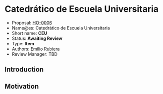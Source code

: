 # Catedrático de Escuela Universitaria

* Proposal: [HO-0006](0006-catedratico-escuela-universitaria.md)
* Name@es: Catedrático de Escuela Universitaria
* Short name:  **CEU**
* Status: **Awaiting Review**
* Type: **Item**
* Authors: [Emilio Rubiera](https://github.com/spitxa)
* Review Manager: TBD

## Introduction



## Motivation
